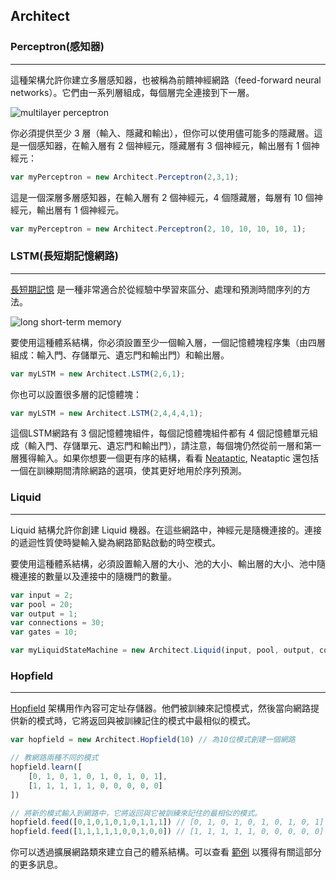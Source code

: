 ## Architect

### Perceptron(感知器)

---

這種架構允許你建立多層感知器，也被稱為前饋神經網路（feed-forward neural networks）。它們由一系列層組成，每個層完全連接到下一層。

![multilayer perceptron](http://www.codeproject.com/KB/dotnet/predictor/network.jpg "Multilayer Perceptron Architecture")

你必須提供至少 3 層（輸入、隱藏和輸出），但你可以使用儘可能多的隱藏層。這是一個感知器，在輸入層有 2 個神經元，隱藏層有 3 個神經元，輸出層有 1 個神經元：

```javascript
var myPerceptron = new Architect.Perceptron(2,3,1);
```

這是一個深層多層感知器，在輸入層有 2 個神經元，4 個隱藏層，每層有 10 個神經元，輸出層有 1 個神經元。

```javascript
var myPerceptron = new Architect.Perceptron(2, 10, 10, 10, 10, 1);
```

### LSTM(長短期記憶網路)

---

[長短期記憶](http://en.wikipedia.org/wiki/Long_short_term_memory) 是一種非常適合於從經驗中學習來區分、處理和預測時間序列的方法。

![long short-term memory](http://people.idsia.ch/~juergen/lstmcell4.jpg "Long Short-Term Memory Architecture")

要使用這種體系結構，你必須設置至少一個輸入層，一個記憶體塊程序集（由四層組成：輸入門、存儲單元、遺忘門和輸出門）和輸出層。

```javascript
var myLSTM = new Architect.LSTM(2,6,1);
```

你也可以設置很多層的記憶體塊：

```javascript
var myLSTM = new Architect.LSTM(2,4,4,4,1);
```

這個LSTM網路有 3 個記憶體塊組件，每個記憶體塊組件都有 4 個記憶體單元組成（輸入門、存儲單元、遺忘門和輸出門），請注意，每個塊仍然從前一層和第一層獲得輸入。如果你想要一個更有序的結構，看看 [Neataptic](https://github.com/wagenaartje/neataptic), Neataptic 還包括一個在訓練期間清除網路的選項，使其更好地用於序列預測。

### Liquid

---

Liquid 結構允許你創建 Liquid 機器。在這些網路中，神經元是隨機連接的。連接的遞迴性質使時變輸入變為網路節點啟動的時空模式。

要使用這種體系結構，必須設置輸入層的大小、池的大小、輸出層的大小、池中隨機連接的數量以及連接中的隨機門的數量。

```javascript
var input = 2;
var pool = 20;
var output = 1;
var connections = 30;
var gates = 10;

var myLiquidStateMachine = new Architect.Liquid(input, pool, output, connections, gates);
```

### Hopfield

---

[Hopfield](http://en.wikipedia.org/wiki/Hopfield_network) 架構用作內容可定址存儲器。他們被訓練來記憶模式，然後當向網路提供新的模式時，它將返回與被訓練記住的模式中最相似的模式。

```javascript
var hopfield = new Architect.Hopfield(10) // 為10位模式創建一個網路

// 教網路兩種不同的模式
hopfield.learn([
	[0, 1, 0, 1, 0, 1, 0, 1, 0, 1],
	[1, 1, 1, 1, 1, 0, 0, 0, 0, 0]
])

// 將新的模式輸入到網路中，它將返回與它被訓練來記住的最相似的模式。
hopfield.feed([0,1,0,1,0,1,0,1,1,1]) // [0, 1, 0, 1, 0, 1, 0, 1, 0, 1]
hopfield.feed([1,1,1,1,1,0,0,1,0,0]) // [1, 1, 1, 1, 1, 0, 0, 0, 0, 0]
```

你可以透過擴展網路類來建立自己的體系結構。可以查看 [範例](http://github.com/cazala/synaptic#examples) 以獲得有關這部分的更多訊息。